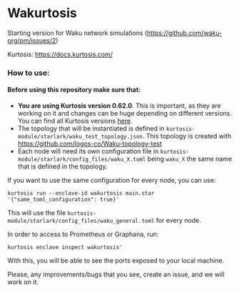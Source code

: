 Wakurtosis
=====================

Starting version for Waku network simulations (https://github.com/waku-org/pm/issues/2)

Kurtosis: https://docs.kurtosis.com/

### How to use:

#### Before using this repository make sure that: 

- **You are using Kurtosis version 0.62.0**. This is important, as they are working on it and changes can be huge depending on different versions. You can find all Kurtosis versions [here](https://github.com/kurtosis-tech/kurtosis-cli-release-artifacts/releases).
- The topology that will be instantiated is defined in `kurtosis-module/starlark/waku_test_topology.json`. This topology is created with https://github.com/logos-co/Waku-topology-test 
- Each node will need its own configuration file in `kurtosis-module/starlark/config_files/waku_X.toml` being `waku_X` the same name that is defined in the topology.

If you want to use the same configuration for every node, you can use:

`kurtosis run --enclave-id wakurtosis main.star '{"same_toml_configuration": true}'`

This will use the file `kurtosis-module/starlark/config_files/waku_general.toml` for every node.

In order to access to Prometheus or Graphana, run:

`kurtosis enclave inspect wakurtosis'`

With this, you will be able to see the ports exposed to your local machine.

Please, any improvements/bugs that you see, create an issue, and we will work on it. 
